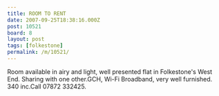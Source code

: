 ```yaml
---
title: ROOM TO RENT
date: 2007-09-25T18:38:16.000Z
post: 10521
board: 8
layout: post
tags: [folkestone]
permalink: /m/10521/
---
```

Room available in airy and light, well presented flat in Folkestone's West End. Sharing with one other.GCH, Wi-Fi Broadband, very well furnished. 340 inc.Call 07872 332425.
